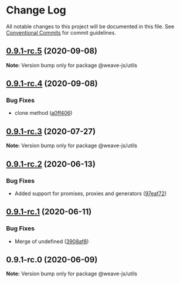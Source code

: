# Change Log

All notable changes to this project will be documented in this file.
See [Conventional Commits](https://conventionalcommits.org) for commit guidelines.

## [0.9.1-rc.5](https://github.com/weave-microservices/weave/compare/@weave-js/utils@0.9.1-rc.4...@weave-js/utils@0.9.1-rc.5) (2020-09-08)

**Note:** Version bump only for package @weave-js/utils





## [0.9.1-rc.4](https://github.com/weave-microservices/weave/compare/@weave-js/utils@0.9.1-rc.3...@weave-js/utils@0.9.1-rc.4) (2020-09-08)


### Bug Fixes

* clone method ([a0ff406](https://github.com/weave-microservices/weave/commit/a0ff4063ed3fdc90d14128746492bb88055901b8))





## [0.9.1-rc.3](https://github.com/weave-microservices/weave/compare/@weave-js/utils@0.9.1-rc.2...@weave-js/utils@0.9.1-rc.3) (2020-07-27)

**Note:** Version bump only for package @weave-js/utils





## [0.9.1-rc.2](https://github.com/weave-microservices/weave/compare/@weave-js/utils@0.9.1-rc.1...@weave-js/utils@0.9.1-rc.2) (2020-06-13)


### Bug Fixes

* Added support for promises, proxies and generators ([97eaf72](https://github.com/weave-microservices/weave/commit/97eaf72dbf0947921c82767abad292d423781f34))





## [0.9.1-rc.1](https://github.com/weave-microservices/weave/compare/@weave-js/utils@0.9.1-rc.0...@weave-js/utils@0.9.1-rc.1) (2020-06-11)


### Bug Fixes

* Merge of undefined ([3908af8](https://github.com/weave-microservices/weave/commit/3908af812a0b10bd311ba3c73434ba47fdcd9fe0))





## 0.9.1-rc.0 (2020-06-09)

**Note:** Version bump only for package @weave-js/utils
